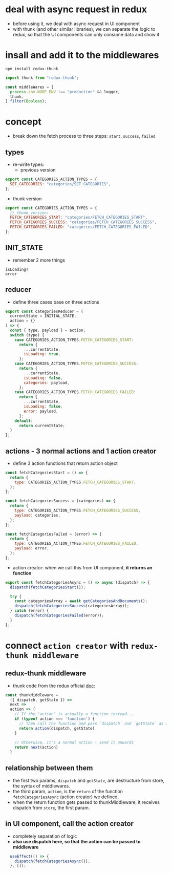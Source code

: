 # deal with async request in redux
- before using it, we deal with async request in UI component
- with thunk (and other similar libraries), we can separate the logic to redux, so that the UI components can only consume data and show it

# insall and add it to the middlewares
`npm install redux-thunk`

```js
import thunk from "redux-thunk";

const middleWares = [
  process.env.NODE_ENV !== "production" && logger,
  thunk,
].filter(Boolean);
```

# concept
- break down the fetch process to three steps: `start`, `success`, `failed`

## types
- re-write types:
  - previous version

```js
export const CATEGORIES_ACTION_TYPES = {
  SET_CATEGORIES: "categories/SET_CATEGORIES",
};
```
  - thunk version

```js
export const CATEGORIES_ACTION_TYPES = {
  // thunk version:
  FETCH_CATEGORIES_START: "categories/FETCH_CATEGORIES_START",
  FETCH_CATEGORIES_SUCCESS: "categories/FETCH_CATEGORIES_SUCCESS",
  FETCH_CATEGORIES_FAILED: "categories/FETCH_CATEGORIES_FAILED",
};
```

## INIT_STATE
- remember 2 more things 
```
isLoading?
error
```

## reducer
- define three cases base on three actions
```js
export const categoriesReducer = (
  currentState = INITIAL_STATE,
  action = {}
) => {
  const { type, payload } = action;
  switch (type) {
    case CATEGORIES_ACTION_TYPES.FETCH_CATEGORIES_START:
      return {
        ...currentState,
        isLoading: true,
      };
    case CATEGORIES_ACTION_TYPES.FETCH_CATEGORIES_SUCCESS:
      return {
        ...currentState,
        isLoading: false,
        categories: payload,
      };
    case CATEGORIES_ACTION_TYPES.FETCH_CATEGORIES_FAILED:
      return {
        ...currentState,
        isLoading: false,
        error: payload,
      };
    default:
      return currentState;
  }
};
```

## actions - 3 normal actions and 1 action creator 
- define 3 action functions that return action object
```js
const fetchCategoriesStart = () => {
  return {
    type: CATEGORIES_ACTION_TYPES.FETCH_CATEGORIES_START,
  };
};

const fetchCategoriesSuccess = (categories) => {
  return {
    type: CATEGORIES_ACTION_TYPES.FETCH_CATEGORIES_SUCCESS,
    payload: categories,
  };
};

const fetchCategoriesFailed = (error) => {
  return {
    type: CATEGORIES_ACTION_TYPES.FETCH_CATEGORIES_FAILED,
    payload: error,
  };
};
```
- action creator: when we call this from UI component, **it returns an function**
```js
export const fetchCategoriesAsync = () => async (dispatch) => {
  dispatch(fetchCategoriesStart());

  try {
    const categoriesArray = await getCategoriesAndDocuments();
    dispatch(fetchCategoriesSuccess(categoriesArray));
  } catch (error) {
    dispatch(fetchCategoriesFailed(error));
  }
};
```

# connect `action creator` with `redux-thunk middleware`

## redux-thunk middleware
- thunk code from the redux official [doc](https://redux.js.org/usage/writing-logic-thunks):
```js
const thunkMiddleware =
  ({ dispatch, getState }) =>
  next =>
  action => {
    // If the "action" is actually a function instead...
    if (typeof action === 'function') {
      // then call the function and pass `dispatch` and `getState` as arguments
      return action(dispatch, getState)
    }
 
    // Otherwise, it's a normal action - send it onwards
    return next(action)
  }   
```
## relationship between them
- the first two params, `dispatch` and `getState`, are destructure from store, the syntax of middlewares.
- the third param, `action`, is the `return` of the function `fetchCategoriesAsync` (action creator) we defined.
- when the return function gets passed to thunkMiddleware, it receives dispatch from `store`, the first param.

## in UI component, call the action creator
- completely separation of logic
- **also use dispatch here, so that the action can be passed to middleware**
```js
  useEffect(() => {
    dispatch(fetchCategoriesAsync());
  }, []);
```


